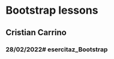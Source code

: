 # Bootstrap lessons

## Cristian Carrino

### 28/02/2022#   e s e r c i t a z _ B o o t s t r a p  
 